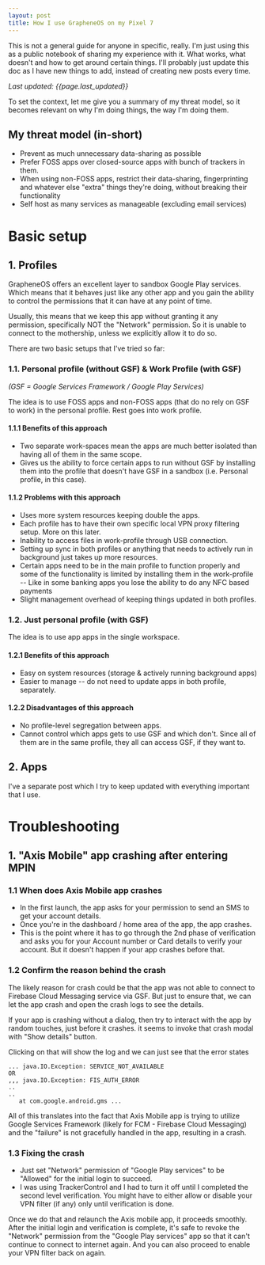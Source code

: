 ```yaml
---
layout: post
title: How I use GrapheneOS on my Pixel 7
---
```


This is not a general guide for anyone in specific, really. I'm just using this as a public notebook of sharing my experience with it. What works, what doesn't and how to get around certain things. I'll probably just update this doc as I have new things to add, instead of creating new posts every time.

_Last updated: {{page.last_updated}}_

To set the context, let me give you a summary of my threat model, so it becomes relevant on why I'm doing things, the way I'm doing them.

## My threat model (in-short)

- Prevent as much unnecessary data-sharing as possible
- Prefer FOSS apps over closed-source apps with bunch of trackers in them.
- When using non-FOSS apps, restrict their data-sharing, fingerprinting and whatever else "extra" things they're doing, without breaking their functionality
- Self host as many services as manageable (excluding email services)

# Basic setup

## 1. Profiles

GrapheneOS offers an excellent layer to sandbox Google Play services. Which means that it behaves just like any other app and you gain the ability to control the permissions that it can have at any point of time.

Usually, this means that we keep this app without granting it any permission, specifically NOT the "Network" permission. So it is unable to connect to the mothership, unless we explicitly allow it to do so.

There are two basic setups that I've tried so far:

### 1.1. Personal profile (without GSF) & Work Profile (with GSF)

_(GSF = Google Services Framework / Google Play Services)_

The idea is to use FOSS apps and non-FOSS apps (that do no rely on GSF to work) in the personal profile. Rest goes into work profile.

#### 1.1.1 Benefits of this approach

- Two separate work-spaces mean the apps are much better isolated than having all of them in the same scope.
- Gives us the ability to force certain apps to run without GSF by installing them into the profile that doesn't have GSF in a sandbox (i.e. Personal profile, in this case).

#### 1.1.2 Problems with this approach

- Uses more system resources keeping double the apps.
- Each profile has to have their own specific local VPN proxy filtering setup. More on this later.
- Inability to access files in work-profile through USB connection.
- Setting up sync in both profiles or anything that needs to actively run in background just takes up more resources.
- Certain apps need to be in the main profile to function properly and some of the functionality is limited by installing them in the work-profile -- Like in some banking apps you lose the ability to do any NFC based payments
- Slight management overhead of keeping things updated in both profiles.

### 1.2. Just personal profile (with GSF)

The idea is to use app apps in the single workspace.

#### 1.2.1 Benefits of this approach

- Easy on system resources (storage & actively running background apps)
- Easier to manage -- do not need to update apps in both profile, separately.

#### 1.2.2 Disadvantages of this approach

- No profile-level segregation between apps.
- Cannot control which apps gets to use GSF and which don't. Since all of them are in the same profile, they all can access GSF, if they want to.

## 2. Apps

I've a separate post which I try to keep updated with everything important that I use.

# Troubleshooting

## 1. "Axis Mobile" app crashing after entering MPIN

### 1.1 When does Axis Mobile app crashes

- In the first launch, the app asks for your permission to send an SMS to get your account details.
- Once you're in the dashboard / home area of the app, the app crashes.
- This is the point where it has to go through the 2nd phase of verification and asks you for your Account number or Card details to verify your account. But it doesn't happen if your app crashes before that.

### 1.2 Confirm the reason behind the crash

The likely reason for crash could be that the app was not able to connect to Firebase Cloud Messaging service via GSF. But just to ensure that, we can let the app crash and open the crash logs to see the details.

If your app is crashing without a dialog, then try to interact with the app by random touches, just before it crashes. it seems to invoke that crash modal with "Show details" button.

Clicking on that will show the log and we can just see that the error states

```
... java.IO.Exception: SERVICE_NOT_AVAILABLE
OR
,,, java.IO.Exception: FIS_AUTH_ERROR
..
..
   at com.google.android.gms ...
```

All of this translates into the fact that Axis Mobile app is trying to utilize Google Services Framework (likely for FCM - Firebase Cloud Messaging) and the "failure" is not gracefully handled in the app, resulting in a crash.

### 1.3 Fixing the crash

- Just set "Network" permission of "Google Play services" to be "Allowed" for the initial login to succeed.
- I was using TrackerControl and I had to turn it off until I completed the second level verification. You might have to either allow or disable your VPN filter (if any) only until verification is done.

Once we do that and relaunch the Axis mobile app, it proceeds smoothly. After the initial login and verification is complete, it's safe to revoke the "Network" permission from the "Google Play services" app so that it can't continue to connect to internet again. And you can also proceed to enable your VPN filter back on again.
